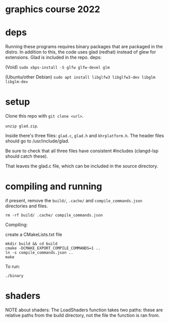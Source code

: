 # graphics course 2022

# deps
Running these programs requires binary packages that are packaged in the distro.
In addition to this, the code uses glad (redhat) instead of glew for extensions.
Glad is included in the repo.
deps:

(Void) ```sudo xbps-install -S glfw glfw-devel glm```

(Ubuntu/other Debian) ```sudo apt install libglfw3 libglfw3-dev libglm libglm-dev```

# setup
Clone this repo with ```git clone <url>```.

```unzip glad.zip```.

Inside there's three files: ```glad.c```, ```glad.h``` and ```khrplatform.h```.
The header files should go to /usr/include/glad.

Be sure to check that all three files have consistent #includes (clangd-lsp should catch these).

That leaves the glad.c file, which can be included in the source directory.

# compiling and running
if present, remove the ```build/```, ```.cache/``` and ```compile_commands.json``` directories
and files.

```rm -rf build/ .cache/ compile_commands.json```

Compiling:

create a CMakeLists.txt file
```
mkdir build && cd build
cmake -DCMAKE_EXPORT_COMPILE_COMMANDS=1 ..
ln -s compile_commands.json ..
make
```
To run:
```
./binary
```
# shaders
NOTE about shaders:
The LoadShaders function takes two paths: these are relative paths from
the build directory, not the file the function is ran from.

